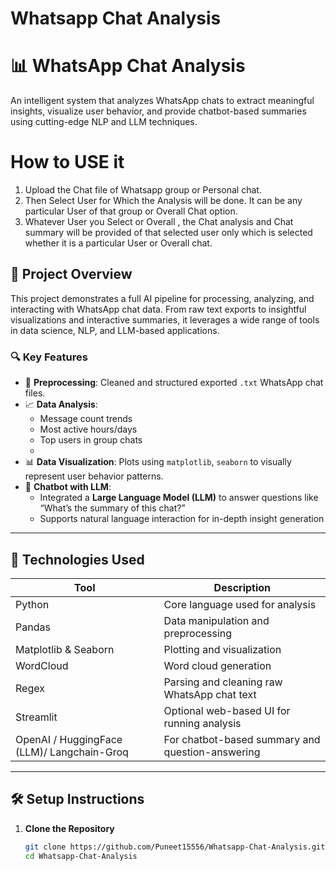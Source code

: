 # Whatsapp Chat Analysis

# 📊 WhatsApp Chat Analysis

An intelligent system that analyzes WhatsApp chats to extract meaningful insights, visualize user behavior, and provide chatbot-based summaries using cutting-edge NLP and LLM techniques.

# How to USE it

1. Upload the Chat file of Whatsapp group or Personal chat.
2. Then Select User for Which the Analysis will be done. It can be any particular User of that group or Overall Chat option.
3. Whatever User you Select or Overall , the Chat analysis and Chat summary will be provided of that selected user only which is selected whether it is a particular User or Overall chat.

## 🚀 Project Overview

This project demonstrates a full AI pipeline for processing, analyzing, and interacting with WhatsApp chat data. From raw text exports to insightful visualizations and interactive summaries, it leverages a wide range of tools in data science, NLP, and LLM-based applications.

### 🔍 Key Features

- 📁 **Preprocessing**: Cleaned and structured exported `.txt` WhatsApp chat files.
- 📈 **Data Analysis**:
  - Message count trends
  - Most active hours/days
  - Top users in group chats
  -
- 📊 **Data Visualization**: Plots using `matplotlib`, `seaborn` to visually represent user behavior patterns.
- 🤖 **Chatbot with LLM**:
  - Integrated a **Large Language Model (LLM)** to answer questions like “What’s the summary of this chat?”
  - Supports natural language interaction for in-depth insight generation

---

## 🧠 Technologies Used

| Tool | Description |
|------|-------------|
| Python | Core language used for analysis |
| Pandas | Data manipulation and preprocessing |
| Matplotlib & Seaborn | Plotting and visualization |
| WordCloud | Word cloud generation |
| Regex | Parsing and cleaning raw WhatsApp chat text |
| Streamlit | Optional web-based UI for running analysis |
| OpenAI / HuggingFace (LLM)/ Langchain-Groq | For chatbot-based summary and question-answering |

---

## 🛠️ Setup Instructions

1. **Clone the Repository**
   ```bash
   git clone https://github.com/Puneet15556/Whatsapp-Chat-Analysis.git
   cd Whatsapp-Chat-Analysis



